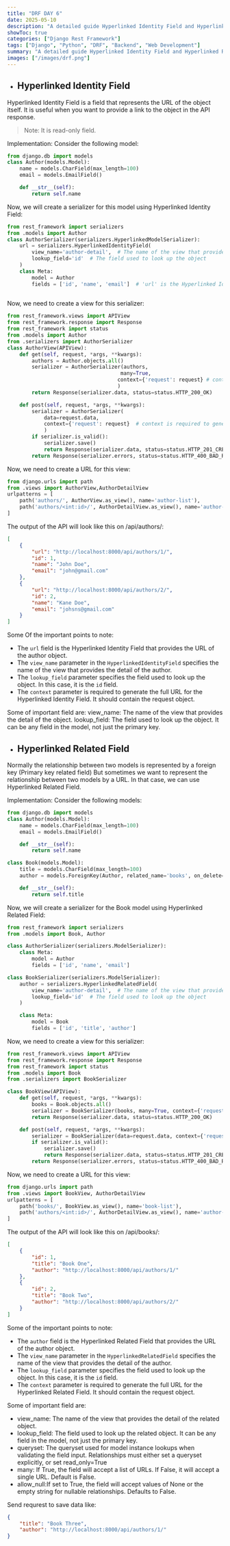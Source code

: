 ```yaml
---
title: "DRF DAY 6"
date: 2025-05-10
description: "A detailed guide Hyperlinked Identity Field and Hyperlinked Related Field in Django Rest Framework."
showToc: true
categories: ["Django Rest Framework"]
tags: ["Django", "Python", "DRF", "Backend", "Web Development"]
summary: "A detailed guide Hyperlinked Identity Field and Hyperlinked Related Field in Django Rest Framework."
images: ["/images/drf.png"]
---
```


- ## Hyperlinked Identity Field
Hyperlinked Identity Field is a field that represents the URL of the object itself. It is useful when you want to provide a link to the object in the API response.
> Note: It is read-only field.

Implementation:
Consider the following model:

```python
from django.db import models
class Author(models.Model):
    name = models.CharField(max_length=100)
    email = models.EmailField()

    def __str__(self):
        return self.name
```

Now, we will create a serializer for this model using Hyperlinked Identity Field:

```python
from rest_framework import serializers
from .models import Author
class AuthorSerializer(serializers.HyperlinkedModelSerializer):
    url = serializers.HyperlinkedIdentityField(
        view_name='author-detail',  # The name of the view that provides the detail of the author
        lookup_field='id'  # The field used to look up the object
    )
    class Meta:
        model = Author
        fields = ['id', 'name', 'email']  # 'url' is the Hyperlinked Identity Field
       
```

Now, we need to create a view for this serializer:
```python
from rest_framework.views import APIView
from rest_framework.response import Response
from rest_framework import status
from .models import Author
from .serializers import AuthorSerializer
class AuthorView(APIView):
    def get(self, request, *args, **kwargs):
        authors = Author.objects.all()
        serializer = AuthorSerializer(authors,
                                     many=True,
                                    context={'request': request} # context is required to generate the full URL for the Hyperlinked Identity Field
                                    )
        return Response(serializer.data, status=status.HTTP_200_OK)

    def post(self, request, *args, **kwargs):
        serializer = AuthorSerializer(
            data=request.data,
            context={'request': request}  # context is required to generate the full URL for the Hyperlinked Identity Field
            )
        if serializer.is_valid():
            serializer.save()
            return Response(serializer.data, status=status.HTTP_201_CREATED)
        return Response(serializer.errors, status=status.HTTP_400_BAD_REQUEST)
```



Now, we need to create a URL for this view:
```python
from django.urls import path
from .views import AuthorView,AuthorDetailView
urlpatterns = [
    path('authors/', AuthorView.as_view(), name='author-list'),
    path('authors/<int:id>/', AuthorDetailView.as_view(), name='author-detail'),  # Detail view for Hyperlinked Identity Field
]
```

The output of the API will look like this on /api/authors/:

```json
[
    {
        "url": "http://localhost:8000/api/authors/1/",
        "id": 1,
        "name": "John Doe",
        "email": "john@gmail.com"
    },
    {
        "url": "http://localhost:8000/api/authors/2/",
        "id": 2,
        "name": "Kane Doe",
        "email": "johsns@gmail.com"
    }
]
```
Some Of the important points to note:
- The `url` field is the Hyperlinked Identity Field that provides the URL of the author object.
- The `view_name` parameter in the `HyperlinkedIdentityField` specifies the name of the view that provides the detail of the author.
- The `lookup_field` parameter specifies the field used to look up the object. In this case, it is the `id` field.
- The `context` parameter is required to generate the full URL for the Hyperlinked Identity Field. It should contain the request object.

Some of important field are:
view_name: The name of the view that provides the detail of the object.
lookup_field: The field used to look up the object. It can be any field in the model, not just the primary key.


- ## Hyperlinked Related Field
Normally the relationship between two models is represented by a foreign key (Primary key related field) But sometimes we want to represent the relationship between two models by a URL. In that case, we can use Hyperlinked Related Field.

Implementation:
Consider the following models:

```python
from django.db import models
class Author(models.Model):
    name = models.CharField(max_length=100)
    email = models.EmailField()

    def __str__(self):
        return self.name

class Book(models.Model):
    title = models.CharField(max_length=100)
    author = models.ForeignKey(Author, related_name='books', on_delete=models.CASCADE)

    def __str__(self):
        return self.title
```
Now, we will create a serializer for the Book model using Hyperlinked Related Field:

```python
from rest_framework import serializers
from .models import Book, Author

class AuthorSerializer(serializers.ModelSerializer):
    class Meta:
        model = Author
        fields = ['id', 'name', 'email']

class BookSerializer(serializers.ModelSerializer):
    author = serializers.HyperlinkedRelatedField(
        view_name='author-detail',  # The name of the view that provides the detail of the author
        lookup_field='id'  # The field used to look up the object
    )

    class Meta:
        model = Book
        fields = ['id', 'title', 'author'] 
```

Now, we need to create a view for this serializer:
```python
from rest_framework.views import APIView
from rest_framework.response import Response
from rest_framework import status
from .models import Book
from .serializers import BookSerializer

class BookView(APIView):
    def get(self, request, *args, **kwargs):
        books = Book.objects.all()
        serializer = BookSerializer(books, many=True, context={'request': request})
        return Response(serializer.data, status=status.HTTP_200_OK)

    def post(self, request, *args, **kwargs):
        serializer = BookSerializer(data=request.data, context={'request': request})
        if serializer.is_valid():
            serializer.save()
            return Response(serializer.data, status=status.HTTP_201_CREATED)
        return Response(serializer.errors, status=status.HTTP_400_BAD_REQUEST)
```
Now, we need to create a URL for this view:
```python
from django.urls import path
from .views import BookView, AuthorDetailView
urlpatterns = [
    path('books/', BookView.as_view(), name='book-list'),
    path('authors/<int:id>/', AuthorDetailView.as_view(), name='author-detail'),  # Detail view for Hyperlinked Related Field
]
```

The output of the API will look like this on /api/books/:

```json
[
    {
        "id": 1,
        "title": "Book One",
        "author": "http://localhost:8000/api/authors/1/"
    },
    {
        "id": 2,
        "title": "Book Two",
        "author": "http://localhost:8000/api/authors/2/"
    }
]

```

Some of the important points to note:
- The `author` field is the Hyperlinked Related Field that provides the URL of the author object.
- The `view_name` parameter in the `HyperlinkedRelatedField` specifies the name of the view that provides the detail of the author.
- The `lookup_field` parameter specifies the field used to look up the object. In this case, it is the `id` field.
- The `context` parameter is required to generate the full URL for the Hyperlinked Related Field. It should contain the request object.

Some of important field are:
- view_name: The name of the view that provides the detail of the related object.
- lookup_field: The field used to look up the related object. It can be any field in the model, not just the primary key.
- queryset: The queryset used for model instance lookups when validating the field input. Relationships must either set a queryset explicitly, or set read_only=True
- many: If True, the field will accept a list of URLs. If False, it will accept a single URL. Default is False.
- allow_null:If set to True, the field will accept values of None or the empty string for nullable relationships. Defaults to False.



Send requrest to save data like:
```json
{
    "title": "Book Three",
    "author": "http://localhost:8000/api/authors/1/"
}
```






